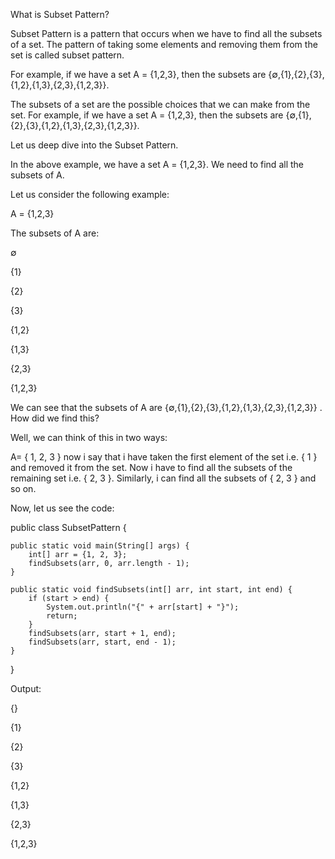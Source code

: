 What is Subset Pattern?

Subset Pattern is a pattern that occurs when we have to find all the subsets of a set.
The pattern of taking some elements and removing them from the set is called subset pattern.

For example, if we have a set A = {1,2,3}, then the subsets are {∅,{1},{2},{3},{1,2},{1,3},{2,3},{1,2,3}}.

The subsets of a set are the possible choices that we can make from the set. For example, if we have a set A = {1,2,3}, then the subsets are {∅,{1},{2},{3},{1,2},{1,3},{2,3},{1,2,3}}.


Let us deep dive into the Subset Pattern.

In the above example, we have a set A = {1,2,3}. We need to find all the subsets of A.

Let us consider the following example:

A = {1,2,3}

The subsets of A are:

∅

{1}

{2}

{3}

{1,2}

{1,3}

{2,3}

{1,2,3}

We can see that the subsets of A are {∅,{1},{2},{3},{1,2},{1,3},{2,3},{1,2,3}}  .
How did we find this?

Well, we can think of this in two ways:

  A= { 1, 2, 3 } 
  now i say that i have taken the first element of the set i.e. { 1 } and removed it from the set.
  Now i have to find all the subsets of the remaining set i.e. { 2, 3 }.
  Similarly, i can find all the subsets of { 2, 3 } and so on.  

Now, let us see the code:

public class SubsetPattern {

    public static void main(String[] args) {
        int[] arr = {1, 2, 3};
        findSubsets(arr, 0, arr.length - 1);
    }

    public static void findSubsets(int[] arr, int start, int end) {
        if (start > end) {
            System.out.println("{" + arr[start] + "}");
            return;
        }
        findSubsets(arr, start + 1, end);
        findSubsets(arr, start, end - 1);
    }
}

Output:

{}

{1}

{2}

{3}

{1,2}

{1,3}

{2,3}

{1,2,3}